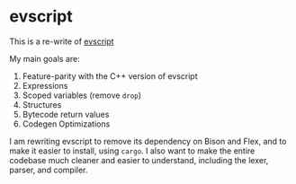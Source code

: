 # evscript

This is a re-write of [evscript](https://github.com/eievui5/evscript)

My main goals are:
1. Feature-parity with the C++ version of evscript
2. Expressions
3. Scoped variables (remove `drop`)
4. Structures
5. Bytecode return values
7. Codegen Optimizations

I am rewriting evscript to remove its dependency on Bison and Flex, and to make it easier to install, using `cargo`.
I also want to make the entire codebase much cleaner and easier to understand, including the lexer, parser, and compiler.
